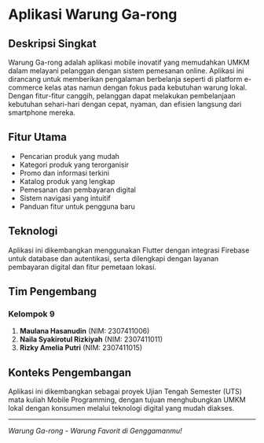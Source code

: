 # Aplikasi Warung Ga-rong

## Deskripsi Singkat
Warung Ga-rong adalah aplikasi mobile inovatif yang memudahkan UMKM dalam melayani pelanggan dengan sistem pemesanan online. Aplikasi ini dirancang untuk memberikan pengalaman berbelanja seperti di platform e-commerce kelas atas namun dengan fokus pada kebutuhan warung lokal. Dengan fitur-fitur canggih, pelanggan dapat melakukan pembelanjaan kebutuhan sehari-hari dengan cepat, nyaman, dan efisien langsung dari smartphone mereka.

## Fitur Utama
- Pencarian produk yang mudah
- Kategori produk yang terorganisir
- Promo dan informasi terkini
- Katalog produk yang lengkap
- Pemesanan dan pembayaran digital
- Sistem navigasi yang intuitif
- Panduan fitur untuk pengguna baru

## Teknologi
Aplikasi ini dikembangkan menggunakan Flutter dengan integrasi Firebase untuk database dan autentikasi, serta dilengkapi dengan layanan pembayaran digital dan fitur pemetaan lokasi.

## Tim Pengembang
### Kelompok 9
1. **Maulana Hasanudin** (NIM: 2307411006)
2. **Naila Syakirotul Rizkiyah** (NIM: 2307411011)
3. **Rizky Amelia Putri** (NIM: 2307411015)

## Konteks Pengembangan
Aplikasi ini dikembangkan sebagai proyek Ujian Tengah Semester (UTS) mata kuliah Mobile Programming, dengan tujuan menghubungkan UMKM lokal dengan konsumen melalui teknologi digital yang mudah diakses.

---

*Warung Ga-rong - Warung Favorit di Genggamanmu!*
